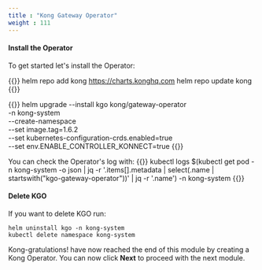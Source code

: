 ```yaml
---
title : "Kong Gateway Operator"
weight : 111
---
```


#### Install the Operator

To get started let's install the Operator:


{{<highlight>}}
helm repo add kong https://charts.konghq.com
helm repo update kong
{{</highlight>}}

{{<highlight>}}
helm upgrade --install kgo kong/gateway-operator \
-n kong-system \
--create-namespace \
--set image.tag=1.6.2 \
--set kubernetes-configuration-crds.enabled=true \
--set env.ENABLE_CONTROLLER_KONNECT=true
{{</highlight>}}


You can check the Operator's log with:
{{<highlight>}}
kubectl logs $(kubectl get pod -n kong-system -o json | jq -r '.items[].metadata | select(.name | startswith("kgo-gateway-operator"))' | jq -r '.name') -n kong-system
{{</highlight>}}


#### Delete KGO

If you want to delete KGO run:
```
helm uninstall kgo -n kong-system
kubectl delete namespace kong-system
```

Kong-gratulations! have now reached the end of this module by creating a Kong Operator. You can now click **Next** to proceed with the next module.